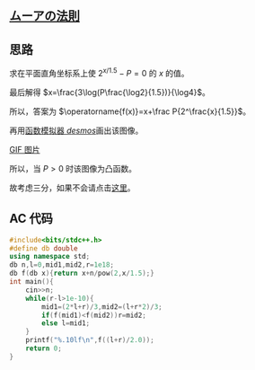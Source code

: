 ## [ムーアの法則](https://www.luogu.com.cn/problem/AT_arc054_b)
## 思路
求在平面直角坐标系上使 $2^{x/1.5}-P=0$ 的 $x$ 的值。

最后解得 $x=\frac{3\log(P\frac{\log2}{1.5})}{\log4}$。

所以，答案为 $\operatorname{f(x)}=x+\frac P{2^\frac{x}{1.5}}$。

再用[函数模拟器 $desmos$](https://www.desmos.com/calculator?lang=zh-CN)画出该图像。

[GIF 图片](https://ibb.co/pzK6KSZ)

所以，当 $P>0$ 时该图像为凸函数。

故考虑三分，如果不会请点击[这里](https://www.luogu.com.cn/problem/P3382)。
## AC 代码
```cpp
#include<bits/stdc++.h>
#define db double
using namespace std;
db n,l=0,mid1,mid2,r=1e18;
db f(db x){return x+n/pow(2,x/1.5);}
int main(){
	cin>>n;
	while(r-l>1e-10){
		mid1=(2*l+r)/3,mid2=(l+r*2)/3;
		if(f(mid1)<f(mid2))r=mid2;
		else l=mid1;
	}
	printf("%.10lf\n",f((l+r)/2.0));
	return 0;
}

```